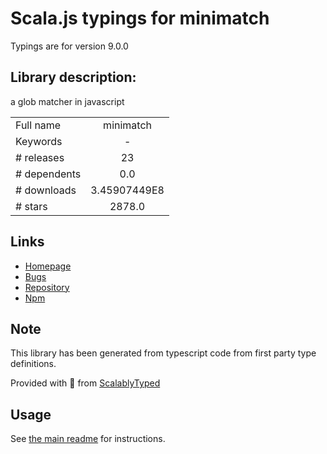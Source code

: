 
# Scala.js typings for minimatch

Typings are for version 9.0.0

## Library description:
a glob matcher in javascript

|                    |                 |
| ------------------ | :-------------: |
| Full name          | minimatch |
| Keywords           | - |
| # releases         | 23 |
| # dependents       | 0.0 |
| # downloads        | 3.45907449E8 |
| # stars            | 2878.0 |

## Links
- [Homepage](https://github.com/isaacs/minimatch#readme)
- [Bugs](https://github.com/isaacs/minimatch/issues)
- [Repository](https://github.com/isaacs/minimatch)
- [Npm](https://www.npmjs.com/package/minimatch)
    


## Note
This library has been generated from typescript code from first party type definitions.

Provided with :purple_heart: from [ScalablyTyped](https://github.com/oyvindberg/ScalablyTyped)

## Usage
See [the main readme](../../readme.md) for instructions.


